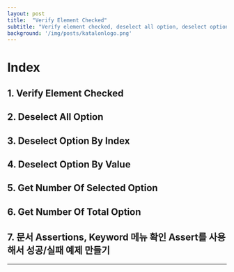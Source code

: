```yaml
---
layout: post
title:  "Verify Element Checked"
subtitle: "Verify element checked, deselect all option, deselect option by index, deselect option by value, get number of selected option, get number of total option"
background: '/img/posts/katalonlogo.png'
---
```


# Index
## 1. Verify Element Checked
## 2. Deselect All Option
## 3. Deselect Option By Index
## 4. Deselect Option By Value
## 5. Get Number Of Selected Option
## 6. Get Number Of Total Option

## 7. 문서 Assertions, Keyword 메뉴 확인    Assert를 사용해서 성공/실패 예제 만들기

---

